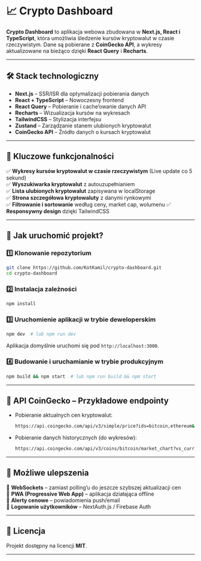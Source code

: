 # 📈 Crypto Dashboard

**Crypto Dashboard** to aplikacja webowa zbudowana w **Next.js, React i TypeScript**, która umożliwia śledzenie kursów kryptowalut w czasie rzeczywistym. Dane są pobierane z **CoinGecko API**, a wykresy aktualizowane na bieżąco dzięki **React Query** i **Recharts**.

---

## 🛠️ Stack technologiczny
- **Next.js** – SSR/ISR dla optymalizacji pobierania danych
- **React + TypeScript** – Nowoczesny frontend
- **React Query** – Pobieranie i cache’owanie danych API
- **Recharts** – Wizualizacja kursów na wykresach
- **TailwindCSS** – Stylizacja interfejsu
- **Zustand** – Zarządzanie stanem ulubionych kryptowalut
- **CoinGecko API** – Źródło danych o kursach kryptowalut

---

## 📌 Kluczowe funkcjonalności
✅ **Wykresy kursów kryptowalut w czasie rzeczywistym** (Live update co 5 sekund)  
✅ **Wyszukiwarka kryptowalut** z autouzupełnianiem  
✅ **Lista ulubionych kryptowalut** zapisywana w localStorage  
✅ **Strona szczegółowa kryptowaluty** z danymi rynkowymi  
✅ **Filtrowanie i sortowanie** według ceny, market cap, wolumenu 
✅ **Responsywny design** dzięki TailwindCSS

---

## 🚀 Jak uruchomić projekt?
### 1️⃣ Klonowanie repozytorium
```bash
git clone https://github.com/KotKamil/crypto-dashboard.git
cd crypto-dashboard
```

### 2️⃣ Instalacja zależności
```bash
npm install
```

### 3️⃣ Uruchomienie aplikacji w trybie deweloperskim
```bash
npm dev  # lub npm run dev
```
Aplikacja domyślnie uruchomi się pod `http://localhost:3000`.

### 4️⃣ Budowanie i uruchamianie w trybie produkcyjnym
```bash
npm build && npm start  # lub npm run build && npm start
```

---

## 🔗 API CoinGecko – Przykładowe endpointy
- Pobieranie aktualnych cen kryptowalut:
  ```bash
  https://api.coingecko.com/api/v3/simple/price?ids=bitcoin,ethereum&vs_currencies=usd
  ```
- Pobieranie danych historycznych (do wykresów):
  ```bash
  https://api.coingecko.com/api/v3/coins/bitcoin/market_chart?vs_currency=usd&days=1&interval=minute
  ```

---

## 📌 Możliwe ulepszenia
🔹 **WebSockets** – zamiast polling’u do jeszcze szybszej aktualizacji cen  
🔹 **PWA (Progressive Web App)** – aplikacja działająca offline  
🔹 **Alerty cenowe** – powiadomienia push/email  
🔹 **Logowanie użytkowników** – NextAuth.js / Firebase Auth

---

## 📜 Licencja
Projekt dostępny na licencji **MIT**.

---
